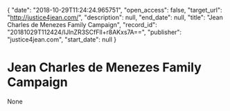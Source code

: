 {
  "date": "2018-10-29T11:24:24.965751", 
  "open_access": false, 
  "target_url": "http://justice4jean.com/", 
  "description": null, 
  "end_date": null, 
  "title": "Jean Charles de Menezes Family Campaign", 
  "record_id": "20181029T112424/IJlnZR3SCfFll+r8AKxs7A==", 
  "publisher": "justice4jean.com", 
  "start_date": null
}

# Jean Charles de Menezes Family Campaign

None
